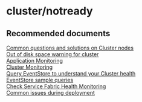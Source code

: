 <properties
	pageTitle="cluster/notready"
	description="cluster/notready"
	service="microsoft.servicefabric"
	resource="clusters"
	authors="chiragpa"
	displayOrder=""
	selfHelpType="generic"
	supportTopicIds="32608953"
	resourceTags=""
	productPesIds="15842"
	cloudEnvironments="public"
/>

# cluster/notready

## **Recommended documents**
[Common questions and solutions on Cluster nodes](https://github.com/Azure/Service-Fabric-Troubleshooting-Guides/tree/master/Cluster#nodes)<br>
[Out of disk space warning for cluster](https://github.com/Azure/Service-Fabric-Troubleshooting-Guides/tree/master/Cluster#nodes)<br>
[Application Monitoring](https://docs.microsoft.com/azure/service-fabric/service-fabric-diagnostics-overview#application-monitoring)<br>
[Cluster Monitoring](https://docs.microsoft.com/azure/service-fabric/service-fabric-diagnostics-overview#platform-cluster-monitoring)<br>
[Query EventStore to understand your Cluster health](https://docs.microsoft.com/azure/service-fabric/service-fabric-diagnostics-eventstore-query)<br>
[EventStore sample queries](https://docs.microsoft.com/azure/service-fabric/service-fabric-diagnostics-eventstore-query#sample-scenarios-and-queries)<br>
[Check Service Fabric Health Monitoring](https://docs.microsoft.com/azure/service-fabric/service-fabric-health-introduction)<br>
[Common issues during deployment](https://gooroo.io/GoorooTHINK/Article/17102/Azure-Service-Fabric-Cluster--Deployment-Issues)<br>